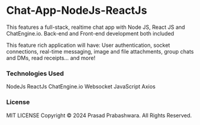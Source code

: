# Chat-App-NodeJs-ReactJs
This features a full-stack, realtime chat app with Node JS, React JS and ChatEngine.io. Back-end and Front-end development both included

This feature rich application will have: User authentication, socket connections, real-time messaging, image and file attachments, group chats and DMs, read receipts… and more!

### Technologies Used
NodeJs
ReactJs
ChatEngine.io
Websocket
JavaScript
Axios

### License
MIT LICENSE
Copyright &copy; 2024 Prasad Prabashwara. All Rights Reserved.
